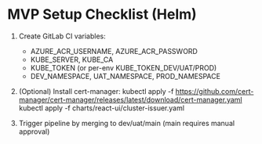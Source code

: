 # MVP Setup Checklist (Helm)

1. Create GitLab CI variables:
   - AZURE_ACR_USERNAME, AZURE_ACR_PASSWORD
   - KUBE_SERVER, KUBE_CA
   - KUBE_TOKEN (or per-env KUBE_TOKEN_DEV/UAT/PROD)
   - DEV_NAMESPACE, UAT_NAMESPACE, PROD_NAMESPACE

2. (Optional) Install cert-manager:
   kubectl apply -f https://github.com/cert-manager/cert-manager/releases/latest/download/cert-manager.yaml
   kubectl apply -f charts/react-ui/cluster-issuer.yaml

3. Trigger pipeline by merging to dev/uat/main (main requires manual approval)
